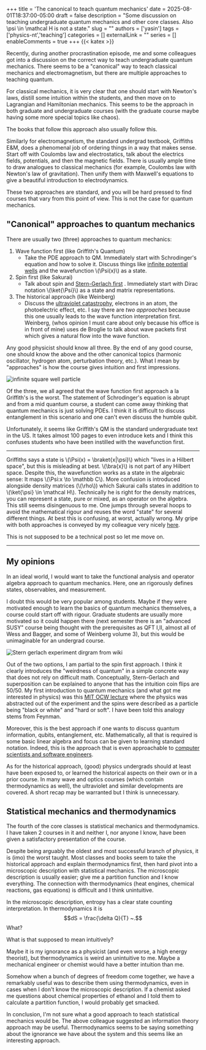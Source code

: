 +++
title = 'The canonical to teach quantum mechanics'
date = 2025-08-01T18:37:00-05:00
draft = false
description = "Some discussion on teaching undergraduate quantum mechanics and other core classes. Also \\psi \\in \\mathcal H is not a state."
slug = ""
authors = ['yasin']
tags = ['physics-nt','teaching']
categories = []
externalLink = ""
series = []
enableComments = true
+++
{{< katex >}}

Recently, during another procrastination episode, me and some colleagues got into a discussion on the correct way to teach undergraduate quantum mechanics. There seems to be a "canonical" way to teach classical mechanics and electromagnetism, but there are multiple approaches to teaching quantum.

 For classical mechanics, it is very clear that one should start with Newton's laws, distill some intuition within the students, and then move on to Lagrangian and Hamiltonian mechanics. This seems to be the approach in both graduate and undergraduate courses (with the graduate course maybe having some more special topics like chaos).

The books that follow this approach also usually follow this.

Similarly for electromagnetism, the standard undergrad textbook, Griffiths E&M, does a phenomenal job of ordering things in a way that makes sense. Start off with Coulombs law and electrostatics, talk about the electrics fields, potentials, and then the magnetic fields. There is usually ample time to draw analogues to classical mechanics (for example, Coulombs law with Newton's law of gravitation). Then unify them with Maxwell's equations to give a beautiful introduction to electrodynamics. 

These two approaches are standard, and you will be hard pressed to find courses that vary from this point of view. This is not the case for quantum mechanics.

## "Canonical" approaches to quantum mechanics
There are usually two (three) approaches to quantum mechanics:
1) Wave function first (like Griffith's Quantum)
	-  Take the PDE approach to QM. Immediately start with Schrodinger's equation and how to solve it. Discuss things like [infinite potential wells](https://en.wikipedia.org/wiki/Particle_in_a_box) and the wavefunction \\(\Psi(x)\\) as a state.
2) Spin first (like Sakurai)
	- Talk about spin and [Stern-Gerlach first](https://en.wikipedia.org/wiki/Stern%E2%80%93Gerlach_experiment) . Immediately start with Dirac notation \\(\ket{\Psi}\\) as a state and matrix representations.
3) The historical approach (like Weinberg)
	- Discuss the [ultraviolet catastrophy](https://en.wikipedia.org/wiki/Ultraviolet_catastrophe), electrons in an atom, the photoelectric effect, etc. I say there are *two approaches* because this one usually leads to the wave function interpretation first. Weinberg, (whos opinion I must care about only because his office is in front of mine) uses de Broglie to talk about wave packets first which gives a natural flow into the wave function.

Any good physicist should know all three. By the end of any good course, one should know the above and the other canonical topics (harmonic oscillator, hydrogen atom, perturbation theory, etc.). What I mean by "approaches" is how the course gives intuition and first impressions.

![infinite square well particle](/posts/teaching/img/ISW.gif)

Of the three, we all agreed that the wave function first approach a la Griffith's is the worst. The statement of Schrodinger's equation is abrupt and from a mid quantum course, a student can come away thinking that quantum mechanics is just solving PDEs. I think it is difficult to discuss entanglement in this scenario and one can't even discuss the humble qubit. 

Unfortunately, it seems like Griffith's QM is the standard undergraduate text in the US. It takes almost 100 pages to even introduce kets and I think this confuses students who have been instilled with the wavefunction first.


---

Griffiths says a state is \\(\Psi(x) = \braket{x|\psi}\\) which "lives in a Hilbert space", but this is misleading at best. \\(\bra{x}\\) is not part of any Hilbert space. Despite this, the wavefunction works as a state in the algebraic sense: It maps \\(\Psi:x \to \mathbb C\\). More confusion is introduced alongside density matrices (\\(\rho\\)) which Sakurai calls states in addition to \\(\ket{\psi} \in \mathcal H\\). Technically he is right for the density matrices, you can represent a state, pure or mixed, as an operator on the algebra. This still seems disingenuous to me. One jumps through several hoops to avoid the mathematical rigour and reuses the word "state" for several different things. At best this is confusing, at worst, actually wrong. My gripe with both approaches is conveyed by my colleague very nicely [here](https://physicsconcerto.com/presentations_slides/Ainesh_Concerto.pdf). 

This is not supposed to be a technical post so let me move on.

--- 

## My opinions

In an ideal world, I would want to take the functional analysis and operator algebra approach to quantum mechanics. Here, one an rigorously defines states, observables, and measurement. 

I doubt this would be very popular among students. Maybe if they were motivated enough to learn the basics of quantum mechanics themselves, a course could start off with rigour. Graduate students are usually more motivated so it could happen there (next semester there is an "advanced SUSY" course being thought with the prerequisites as QFT I,II, almost all of Wess and Bagger, and some of Weinberg volume 3), but this would be unimaginable for an undergrad course.

![Stern gerlach experiment dirgram from wiki](/posts/teaching/img/sg.PNG)

Out of the two options, I am partial to the spin first approach. I think it clearly introduces the "weirdness of quantum" in a simple concrete way that does not rely on difficult math. Conceptually, Stern-Gerlach and superposition can be explained to anyone that has the intuition coin flips are 50/50. My first introduction to quantum mechanics (and what got me interested in physics) was this [MIT OCW lecture](https://youtu.be/lZ3bPUKo5zc?si=ZNLrJFJDnp-Wz3Dp) where the physics was abstracted out of the experiment and the spins were described as a particle being "black or white" and "hard or soft". I have been told this analogy stems from Feynman.

Moreover, this is the best approach if one wants to discuss quantum information, qubits, entanglement, etc. Mathematically, all that is required is some basic linear algebra and focus can be given to learning standard notation. Indeed, this is the approach that is even approachable to [computer scientists and software engineers](https://www.scottaaronson.com/qclec.pdf).

As for the historical approach, (good) physics undergrads should at least have been exposed to, or learned the historical aspects on their own or in a prior course. In many wave and optics courses (which contain thermodynamics as well), the ultraviolet and similar developments are covered. A short recap may be warranted but I think is unnecessary.

## Statistical mechanics and thermodynamics

The fourth of the core classes is statistical mechanics and thermodynamics. I have taken 2 courses in it and neither I, nor anyone I know, have been given a satisfactory presentation of the course. 

Despite being arguably the oldest and most successful branch of physics, it is (imo) the worst taught. Most classes and books seem to take the historical approach and explain thermodynamics first, then hard pivot into a microscopic description with statistical mechanics. The microscopic description is usually easier; give me a partition function and I know everything. The connection with thermodynamics (heat engines, chemical reactions, gas equations) is difficult and I think unintuitive.

In the microscopic description, entropy has a clear state counting interpretation. In thermodynamics it is $$dS = \frac{\delta Q}{T} ~.$$
What?

What is that supposed to mean intuitively?

Maybe it is my ignorance as a physicist (and even worse, a high energy theorist), but thermodynamics is weird an unintuitive to me. Maybe a mechanical engineer or chemist would have a better intuition than me. 

Somehow when a bunch of degrees of freedom come together, we have a remarkably useful was to describe them using thermodynamics, even in cases when I don't know the microscopic description. If a chemist asked me questions about chemical properties of ethanol and I told them to calculate a partition function, I would probably get smacked.

In conclusion, I'm not sure what a good approach to teach statistical mechanics would be. The above colleague suggested an information theory approach may be useful. Thermodynamics seems to be saying something about the ignorance we have about the system and this seems like an interesting approach.

